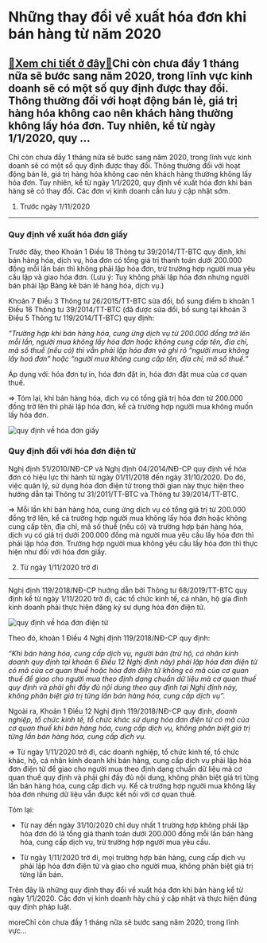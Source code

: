 Những thay đổi về xuất hóa đơn khi bán hàng từ năm 2020
=======================================================

[:gift:Xem chi tiết ở đây:gift:](https://hddtvn.com/nhung-thay-doi-ve-xuat-hoa-don-khi-ban-hang-tu-nam-2020/)Chỉ còn chưa đầy 1 tháng nữa sẽ bước sang năm 2020, trong lĩnh vực kinh doanh sẽ có một số quy định được thay đổi. Thông thường đối với hoạt động bán lẻ, giá trị hàng hóa không cao nên khách hàng thường không lấy hóa đơn. Tuy nhiên, kể từ ngày 1/1/2020, quy …
-------------------------------------------------------------------------------------------------------------------------------------------------------------------------------------------------------------------------------------------------------------------

Chỉ còn chưa đầy 1 tháng nữa sẽ bước sang năm 2020, trong lĩnh vực kinh doanh sẽ có một số quy định được thay đổi. Thông thường đối với hoạt động bán lẻ, giá trị hàng hóa không cao nên khách hàng thường không lấy hóa đơn. Tuy nhiên, kể từ ngày 1/1/2020, quy định về xuất hóa đơn khi bán hàng sẽ có thay đổi. Các đơn vị kinh doanh cần lưu ý cập nhật sớm.


1. Trước ngày 1/11/2020
-----------------------


### Quy định về xuất hóa đơn giấy


Trước đây, theo Khoản 1 Điều 18 Thông tư 39/2014/TT-BTC quy định, khi bán hàng hóa, dịch vụ, hóa đơn có tổng giá trị thanh toán dưới 200.000 đồng mỗi lần bán thì không phải lập hóa đơn, trừ trường hợp người mua yêu cầu lập và giao hóa đơn. (Lưu ý: Tuy không phải lập hóa đơn nhưng người bán phải lập Bảng kê bán lẻ hàng hóa, dịch vụ.)


Khoản 7 Điều 3 Thông tư 26/2015/TT-BTC sửa đổi, bổ sung điểm b khoản 1 Điều 16 Thông tư 39/2014/TT-BTC (đã được sửa đổi, bổ sung tại khoản 3 Điều 5 Thông tư 119/2014/TT-BTC) quy định:


*“Trường hợp khi bán hàng hóa, cung ứng dịch vụ từ 200.000 đồng trở lên mỗi lần, người mua không lấy hóa đơn hoặc không cung cấp tên, địa chỉ, mã số thuế (nếu có) thì vẫn phải lập hóa đơn và ghi rõ “người mua không lấy hoá đơn” hoặc “người mua không cung cấp tên, địa chỉ, mã số thuế.”*


Áp dụng với: hóa đơn tự in, hóa đơn đặt in, hóa đơn đặt mua của cơ quan thuế.


=> Tóm lại, khi bán hàng hóa, dịch vụ có tổng giá trị hóa đơn từ 200.000 đồng trở lên thì phải lập hóa đơn, kể cả trường hợp người mua không muốn lấy hóa đơn.


![quy định về hóa đơn giấy](https://hddtvn.com/wp-content/uploads/2021/01/in-hoa-don-03.jpg)


### Quy định đối với hóa đơn điện tử


Nghị định 51/2010/NĐ-CP và Nghị định 04/2014/NĐ-CP quy định về hóa đơn có hiệu lực thi hành từ ngày 01/11/2018 đến ngày 31/10/2020. Do đó, việc quản lý, sử dụng hóa đơn điện tử trong thời gian này thực hiện theo hướng dẫn tại Thông tư 31/2011/TT-BTC và Thông tư 39/2014/TT-BTC.


=> Mỗi lần khi bán hàng hóa, cung ứng dịch vụ có tổng giá trị từ 200.000 đồng trở lên, kể cả trường hợp người mua không lấy hóa đơn hoặc không cung cấp tên, địa chỉ, mã số thuế (nếu có) và trường hợp bán hàng hóa, dịch vụ có giá trị dưới 200.000 đồng mà người mua yêu cầu lấy hóa đơn thì phải lập hóa đơn. Trường hợp người mua không yêu cầu lấy hóa đơn thì thực hiện như đối với hóa đơn giấy.


2. Từ ngày 1/11/2020 trở đi
---------------------------


Nghị định 119/2018/NĐ-CP hướng dẫn bởi Thông tư 68/2019/TT-BTC quy định kể từ ngày 1/11/2020 trở đi, các tổ chức kinh tế, cá nhân, hộ gia đình kinh doanh phải thực hiện đăng ký sư dụng hóa đơn điện tử.


![quy định về hóa đơn điện tử](https://hddtvn.com/wp-content/uploads/2021/01/chi-duoc-chuyen-doi-hoa-don-dien-tu-sang-hoa-don-giay-1-lan.jpg)


Theo đó, khoản 1 Điều 4 Nghị định 119/2018/NĐ-CP quy định:


*“Khi bán hàng hóa, cung cấp dịch vụ, người bán (trừ hộ, cá nhân kinh doanh quy định tại khoản 6 Điều 12 Nghị định này) phải lập hóa đơn điện tử có mã của cơ quan thuế hoặc hóa đơn điện tử không có mã của cơ quan thuế để giao cho người mua theo định dạng chuẩn dữ liệu mà cơ quan thuế quy định và phải ghi đầy đủ nội dung theo quy định tại Nghị định này, không phân biệt giá trị từng lần bán hàng hóa, cung cấp dịch vụ”.*


Ngoài ra, Khoản 1 Điều 12 Nghị định 119/2018/NĐ-CP quy định, *doanh nghiệp, tổ chức kinh tế, tổ chức khác sử dụng hóa đơn điện tử có mã của cơ quan thuế khi bán hàng hóa, cung cấp dịch vụ, không phân biệt giá trị từng lần bán hàng hóa, cung cấp dịch vụ.*


=> Từ ngày 1/11/2020 trở đi, các doanh nghiệp, tổ chức kinh tế, tổ chức khác, hộ, cá nhân kinh doanh khi bán hàng, cung cấp dịch vụ phải lập hóa đơn điện tử để giao cho người mua theo định dạng chuẩn dữ liệu mà cơ quan thuế quy định và phải ghi đầy đủ nội dung, không phân biệt giá trị từng lần bán hàng hóa, cung cấp dịch vụ. Kể cả trường hợp người mua không lấy hóa đơn nhưng dữ liệu vẫn được kết nối với cơ quan thuế.


Tóm lại:




* Từ nay đến ngày 31/10/2020 chỉ duy nhất 1 trường hợp không phải lập hóa đơn đó là tổng giá thanh toán dưới 200.000 đồng mỗi lần bán hàng hóa, cung cấp dịch vụ, trừ trường hợp người mua yêu cầu.

* Từ ngày 1/11/2020 trở đi, mọi trường hợp bán hàng, cung cấp dịch vụ phải lập hóa đơn điện tử và giao cho người mua, không phân biệt giá trị từng lần bán.



Trên đây là những quy định thay đổi về xuất hóa đơn khi bán hàng kể từ ngày 1/1/2020. Các đơn vị kinh doanh hãy chú ý cập nhật và thực hiện đúng quy định pháp luật.



moreChỉ còn chưa đầy 1 tháng nữa sẽ bước sang năm 2020, trong lĩnh vực…

